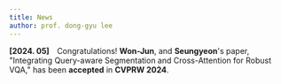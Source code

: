 ```yaml
---
title: News
author: prof. dong-gyu lee
---
```

**[2024. 05]** Congratulations! **Won-Jun**, and **Seungyeon**'s paper, "Integrating Query-aware Segmentation and Cross-Attention for Robust VQA," has been **accepted** in **CVPRW 2024**.
